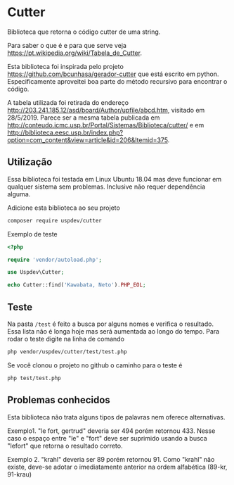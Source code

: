 # Cutter

Biblioteca que retorna o código cutter de uma string.

Para saber o que é e para que serve veja https://pt.wikipedia.org/wiki/Tabela_de_Cutter.

Esta biblioteca foi inspirada pelo projeto https://github.com/bcunhasa/gerador-cutter que está escrito em python. Especificamente aproveitei boa parte do método recursivo para encontrar o código.

A tabela utilizada foi retirada do endereço http://203.241.185.12/asd/board/Author/upfile/abcd.htm, visitado em 28/5/2019. Parece ser a mesma tabela publicada em http://conteudo.icmc.usp.br/Portal/Sistemas/Biblioteca/cutter/ e em http://biblioteca.eesc.usp.br/index.php?option=com_content&view=article&id=206&Itemid=375.

## Utilização

Essa biblioteca foi testada em Linux Ubuntu 18.04 mas deve funcionar em qualquer sistema sem problemas. Inclusive não requer dependência alguma.

Adicione esta biblioteca ao seu projeto

```sh
composer require uspdev/cutter
```

Exemplo de teste

```php
<?php

require 'vendor/autoload.php';

use Uspdev\Cutter;

echo Cutter::find('Kawabata, Neto').PHP_EOL;

```

## Teste

Na pasta ```/test``` é feito a busca por alguns nomes e verifica o resultado. Essa lista não é longa hoje mas será aumentada ao longo do tempo. Para rodar o teste digite na linha de comando

```sh
php vendor/uspdev/cutter/test/test.php
```

Se você clonou o projeto no github o caminho para o teste é

```sh
php test/test.php
```

## Problemas conhecidos

Esta biblioteca não trata alguns tipos de palavras nem oferece alternativas. 

Exemplo1. "le fort, gertrud" deveria ser 494 porém retornou 433. Nesse caso o espaço entre "le" e "fort" deve ser suprimido usando a busca "lefort" que retorna o resultado correto.


Exemplo 2. "krahl" deveria ser 89 porém retornou 91. Como "krahl" não existe, deve-se adotar o imediatamente anterior na ordem alfabética (89-kr, 91-krau)